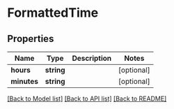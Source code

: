 # FormattedTime

## Properties
Name | Type | Description | Notes
------------ | ------------- | ------------- | -------------
**hours** | **string** |  | [optional] 
**minutes** | **string** |  | [optional] 

[[Back to Model list]](../README.md#documentation-for-models) [[Back to API list]](../README.md#documentation-for-api-endpoints) [[Back to README]](../README.md)


